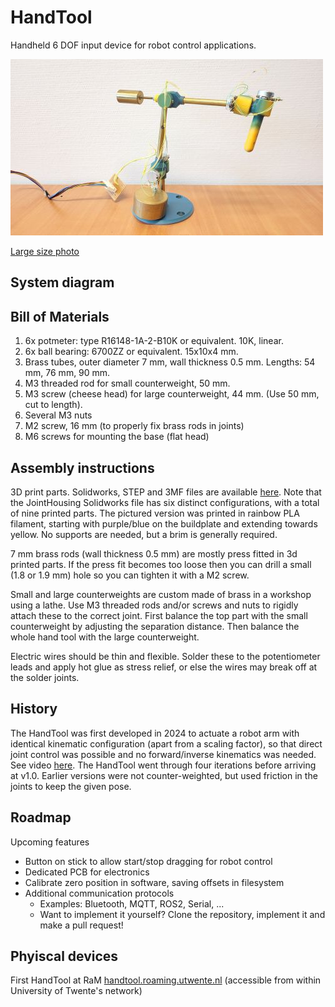 # HandTool
Handheld 6 DOF input device for robot control applications.

![HandTool main view](pics/HandTool_500px.jpg)

[Large size photo](pics/HandTool_Main.jpg?raw=true)

## System diagram


## Bill of Materials

1. 6x potmeter: type R16148-1A-2-B10K or equivalent. 10K, linear.
2. 6x ball bearing: 6700ZZ or equivalent. 15x10x4 mm.
3. Brass tubes, outer diameter 7 mm, wall thickness 0.5 mm. Lengths: 54 mm, 76 mm, 90 mm.
4. M3 threaded rod for small counterweight, 50 mm.
5. M3 screw (cheese head) for large counterweight, 44 mm. (Use 50 mm, cut to length).
6. Several M3 nuts
7. M2 screw, 16 mm (to properly fix brass rods in joints)
8. M6 screws for mounting the base (flat head)

## Assembly instructions

3D print parts. Solidworks, STEP and 3MF files are available [here](CAD/v1_2024). Note that the JointHousing Solidworks file has six distinct configurations, with a total of nine printed parts. The pictured version was printed in rainbow PLA filament, starting with purple/blue on the buildplate and extending towards yellow. No supports are needed, but a brim is generally required.

7 mm brass rods (wall thickness 0.5 mm) are mostly press fitted in 3d printed parts. If the press fit becomes too loose then you can drill a small (1.8 or 1.9 mm) hole so you can tighten it with a M2 screw.

Small and large counterweights are custom made of brass in a workshop using a lathe. Use M3 threaded rods and/or screws and nuts to rigidly attach these to the correct joint. First balance the top part with the small counterweight by adjusting the separation distance. Then balance the whole hand tool with the large counterweight.

Electric wires should be thin and flexible. Solder these to the potentiometer leads and apply hot glue as stress relief, or else the wires may break off at the solder joints.

## History

The HandTool was first developed in 2024 to actuate a robot arm with identical kinematic configuration (apart from a scaling factor), so that direct joint control was possible and no forward/inverse kinematics was needed. See video [here](https://utwente.yuja.com/v/MamriRobot). The HandTool went through four iterations before arriving at v1.0. Earlier versions were not counter-weighted, but used friction in the joints to keep the given pose.

## Roadmap

Upcoming features

- Button on stick to allow start/stop dragging for robot control
- Dedicated PCB for electronics
- Calibrate zero position in software, saving offsets in filesystem
- Additional communication protocols
  - Examples: Bluetooth, MQTT, ROS2, Serial, ...
  - Want to implement it yourself? Clone the repository, implement it and make a pull request!


## Phyiscal devices

First HandTool at RaM [handtool.roaming.utwente.nl](http://handtool.roaming.utwente.nl/) (accessible from within University of Twente's network)

